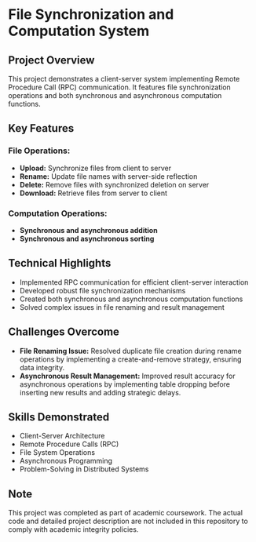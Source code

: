 # File Synchronization and Computation System

## Project Overview

This project demonstrates a client-server system implementing Remote Procedure Call (RPC) communication. It features file synchronization operations and both synchronous and asynchronous computation functions.

## Key Features

### File Operations:
- **Upload:** Synchronize files from client to server
- **Rename:** Update file names with server-side reflection
- **Delete:** Remove files with synchronized deletion on server
- **Download:** Retrieve files from server to client

### Computation Operations:
- **Synchronous and asynchronous addition**
- **Synchronous and asynchronous sorting**

## Technical Highlights

- Implemented RPC communication for efficient client-server interaction
- Developed robust file synchronization mechanisms
- Created both synchronous and asynchronous computation functions
- Solved complex issues in file renaming and result management

## Challenges Overcome

- **File Renaming Issue:** Resolved duplicate file creation during rename operations by implementing a create-and-remove strategy, ensuring data integrity.
- **Asynchronous Result Management:** Improved result accuracy for asynchronous operations by implementing table dropping before inserting new results and adding strategic delays.

## Skills Demonstrated

- Client-Server Architecture
- Remote Procedure Calls (RPC)
- File System Operations
- Asynchronous Programming
- Problem-Solving in Distributed Systems

## Note

This project was completed as part of academic coursework. The actual code and detailed project description are not included in this repository to comply with academic integrity policies.
